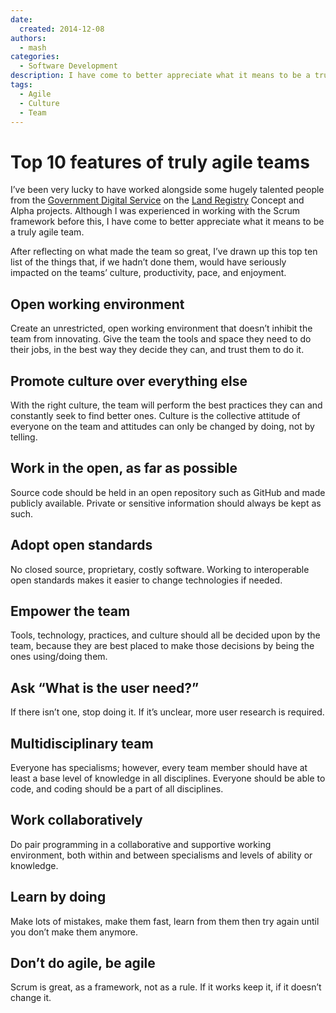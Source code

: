 ```yaml
---
date:
  created: 2014-12-08
authors:
  - mash
categories:
  - Software Development
description: I have come to better appreciate what it means to be a truly agile team.
tags:
  - Agile
  - Culture
  - Team
---
```


# Top 10 features of truly agile teams

I’ve been very lucky to have worked alongside some hugely talented people from the [Government Digital Service](https://www.gov.uk/government/organisations/government-digital-service) on the [Land Registry](https://www.gov.uk/government/organisations/land-registry) Concept and Alpha projects. Although I was experienced in working with the Scrum framework before this, I have come to better appreciate what it means to be a truly agile team.

<!-- more -->

After reflecting on what made the team so great, I’ve drawn up this top ten list of the things that, if we hadn’t done them, would have seriously impacted on the teams’ culture, productivity, pace, and enjoyment.

## Open working environment

Create an unrestricted, open working environment that doesn’t inhibit the team from innovating. Give the team the tools and space they need to do their jobs, in the best way they decide they can, and trust them to do it.

## Promote culture over everything else

With the right culture, the team will perform the best practices they can and constantly seek to find better ones. Culture is the collective attitude of everyone on the team and attitudes can only be changed by doing, not by telling.

## Work in the open, as far as possible

Source code should be held in an open repository such as GitHub and made publicly available. Private or sensitive information should always be kept as such.

## Adopt open standards

No closed source, proprietary, costly software. Working to interoperable open standards makes it easier to change technologies if needed.

## Empower the team

Tools, technology, practices, and culture should all be decided upon by the team, because they are best placed to make those decisions by being the ones using/doing them.

## Ask “What is the user need?”

If there isn’t one, stop doing it. If it’s unclear, more user research is required.

## Multidisciplinary team

Everyone has specialisms; however, every team member should have at least a base level of knowledge in all disciplines. Everyone should be able to code, and coding should be a part of all disciplines.

## Work collaboratively

Do pair programming in a collaborative and supportive working environment, both within and between specialisms and levels of ability or knowledge.

## Learn by doing

Make lots of mistakes, make them fast, learn from them then try again until you don’t make them anymore.

## Don’t do agile, be agile

Scrum is great, as a framework, not as a rule. If it works keep it, if it doesn’t change it.
